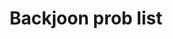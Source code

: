 ---
layout: list
title: Backjoon prob list
slug: backjoon
description: >
  backjoon 문제 모음
accent_color: '#268bd2'
accent_image:
  background: '#202020'
  overlay:    false
---